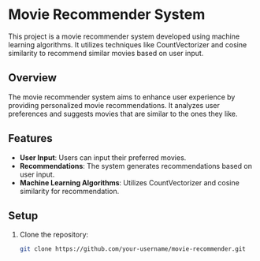 # Movie Recommender System

This project is a movie recommender system developed using machine learning algorithms. It utilizes techniques like CountVectorizer and cosine similarity to recommend similar movies based on user input.

## Overview

The movie recommender system aims to enhance user experience by providing personalized movie recommendations. It analyzes user preferences and suggests movies that are similar to the ones they like.

## Features

- **User Input**: Users can input their preferred movies.
- **Recommendations**: The system generates recommendations based on user input.
- **Machine Learning Algorithms**: Utilizes CountVectorizer and cosine similarity for recommendation.

## Setup

1. Clone the repository:

   ```bash
   git clone https://github.com/your-username/movie-recommender.git
